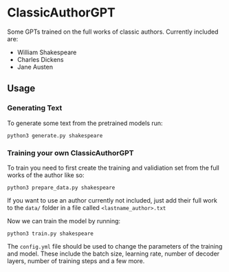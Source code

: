 # ClassicAuthorGPT
Some GPTs trained on the full works of classic authors. Currently included are:
* William Shakespeare
* Charles Dickens
* Jane Austen

## Usage
### Generating Text
To generate some text from the pretrained models run:
```
python3 generate.py shakespeare
```
### Training your own ClassicAuthorGPT
To train you need to first create the training and validiation set from the full works of the author like so:
```
python3 prepare_data.py shakespeare
```
If you want to use an author currently not included, just add their full work to the `data/` folder in a file called `<lastname_author>.txt`

Now we can train the model by running:
```
python3 train.py shakespeare
```
The `config.yml` file should be used to change the parameters of the training and model. These include the 
batch size, learning rate, number of decoder layers, number of training steps and a few more. 
